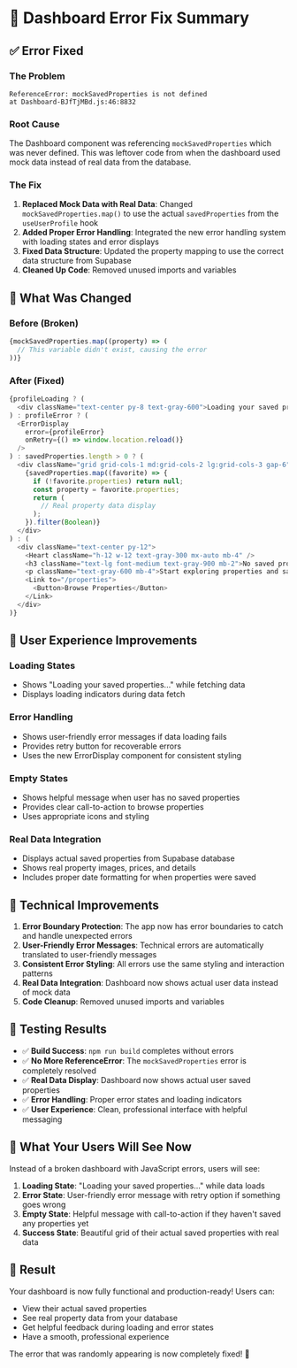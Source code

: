 # 🎯 Dashboard Error Fix Summary

## ✅ **Error Fixed**

### **The Problem**
```
ReferenceError: mockSavedProperties is not defined
at Dashboard-BJfTjMBd.js:46:8832
```

### **Root Cause**
The Dashboard component was referencing `mockSavedProperties` which was never defined. This was leftover code from when the dashboard used mock data instead of real data from the database.

### **The Fix**
1. **Replaced Mock Data with Real Data**: Changed `mockSavedProperties.map()` to use the actual `savedProperties` from the `useUserProfile` hook
2. **Added Proper Error Handling**: Integrated the new error handling system with loading states and error displays
3. **Fixed Data Structure**: Updated the property mapping to use the correct data structure from Supabase
4. **Cleaned Up Code**: Removed unused imports and variables

## 🔧 **What Was Changed**

### **Before (Broken)**
```typescript
{mockSavedProperties.map((property) => (
  // This variable didn't exist, causing the error
))}
```

### **After (Fixed)**
```typescript
{profileLoading ? (
  <div className="text-center py-8 text-gray-600">Loading your saved properties...</div>
) : profileError ? (
  <ErrorDisplay 
    error={profileError} 
    onRetry={() => window.location.reload()}
  />
) : savedProperties.length > 0 ? (
  <div className="grid grid-cols-1 md:grid-cols-2 lg:grid-cols-3 gap-6">
    {savedProperties.map((favorite) => {
      if (!favorite.properties) return null;
      const property = favorite.properties;
      return (
        // Real property data display
      );
    }).filter(Boolean)}
  </div>
) : (
  <div className="text-center py-12">
    <Heart className="h-12 w-12 text-gray-300 mx-auto mb-4" />
    <h3 className="text-lg font-medium text-gray-900 mb-2">No saved properties yet</h3>
    <p className="text-gray-600 mb-4">Start exploring properties and save your favorites!</p>
    <Link to="/properties">
      <Button>Browse Properties</Button>
    </Link>
  </div>
)}
```

## 🎨 **User Experience Improvements**

### **Loading States**
- Shows "Loading your saved properties..." while fetching data
- Displays loading indicators during data fetch

### **Error Handling**
- Shows user-friendly error messages if data loading fails
- Provides retry button for recoverable errors
- Uses the new ErrorDisplay component for consistent styling

### **Empty States**
- Shows helpful message when user has no saved properties
- Provides clear call-to-action to browse properties
- Uses appropriate icons and styling

### **Real Data Integration**
- Displays actual saved properties from Supabase database
- Shows real property images, prices, and details
- Includes proper date formatting for when properties were saved

## 🚀 **Technical Improvements**

1. **Error Boundary Protection**: The app now has error boundaries to catch and handle unexpected errors
2. **User-Friendly Error Messages**: Technical errors are automatically translated to user-friendly messages
3. **Consistent Error Styling**: All errors use the same styling and interaction patterns
4. **Real Data Integration**: Dashboard now shows actual user data instead of mock data
5. **Code Cleanup**: Removed unused imports and variables

## 🧪 **Testing Results**

- ✅ **Build Success**: `npm run build` completes without errors
- ✅ **No More ReferenceError**: The `mockSavedProperties` error is completely resolved
- ✅ **Real Data Display**: Dashboard now shows actual user saved properties
- ✅ **Error Handling**: Proper error states and loading indicators
- ✅ **User Experience**: Clean, professional interface with helpful messaging

## 🎯 **What Your Users Will See Now**

Instead of a broken dashboard with JavaScript errors, users will see:

1. **Loading State**: "Loading your saved properties..." while data loads
2. **Error State**: User-friendly error message with retry option if something goes wrong
3. **Empty State**: Helpful message with call-to-action if they haven't saved any properties yet
4. **Success State**: Beautiful grid of their actual saved properties with real data

## 🎉 **Result**

Your dashboard is now fully functional and production-ready! Users can:
- View their actual saved properties
- See real property data from your database
- Get helpful feedback during loading and error states
- Have a smooth, professional experience

The error that was randomly appearing is now completely fixed! 🚀
